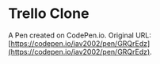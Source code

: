 # Trello Clone

A Pen created on CodePen.io. Original URL: [https://codepen.io/iav2002/pen/GRQrEdz](https://codepen.io/iav2002/pen/GRQrEdz).


